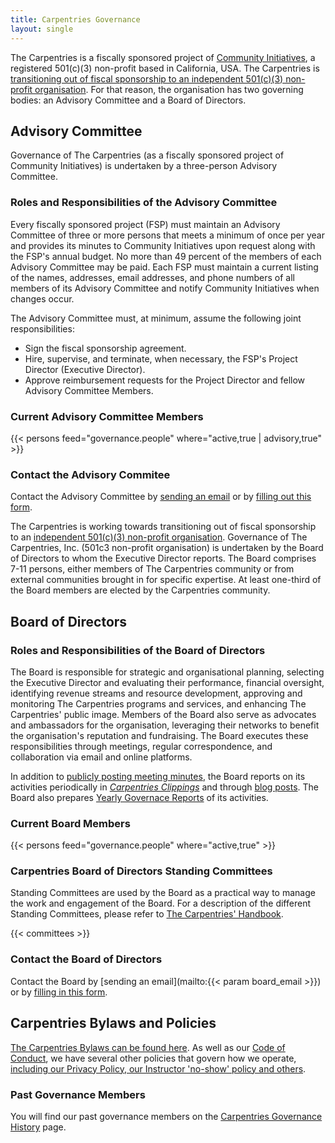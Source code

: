 ```yaml
---
title: Carpentries Governance
layout: single
---
```


The Carpentries is a fiscally sponsored project of [Community Initiatives](https://communityinitiatives.org/), a registered 501(c)(3) non-profit based in California, USA. The Carpentries is [transitioning out of fiscal sponsorship to an independent 501(c)(3) non-profit organisation](/governance/Fiscal_Sponsorship_Transition_FAQ.pdf). For that reason, the organisation has two governing bodies: an Advisory Committee and a Board of Directors.

## Advisory Committee

Governance of The Carpentries (as a fiscally sponsored project of Community Initiatives) is undertaken by a three-person Advisory Committee.

### Roles and Responsibilities of the Advisory Committee

Every fiscally sponsored project (FSP) must maintain an Advisory Committee of three or more persons that meets a minimum of once per year and provides its minutes to Community Initiatives upon request along with the FSP's annual budget. No more than 49 percent of the members of each Advisory Committee may be paid. Each FSP must maintain a current listing of the names, addresses, email addresses, and phone numbers of all members of its Advisory Committee and notify Community Initiatives when changes occur.

The Advisory Committee must, at minimum, assume the following joint responsibilities:

*   Sign the fiscal sponsorship agreement.
*   Hire, supervise, and terminate, when necessary, the FSP's Project Director (Executive Director).
*   Approve reimbursement requests for the Project Director and fellow Advisory Committee Members.

### Current Advisory Committee Members

{{< persons feed="governance.people" where="active,true | advisory,true" >}}

### Contact the Advisory Commitee

Contact the Advisory Committee by [sending an email](mailto:advisory-committee@carpentries.org) or by [filling out this form](https://forms.gle/pLyUYUZhNBwaS3mb7).

The Carpentries is working towards transitioning out of fiscal sponsorship to an [independent 501(c)(3) non-profit organisation](https://carpentries.org/files/pdf/Fiscal_Sponsorship_Transition_FAQ.pdf). Governance of The Carpentries, Inc. (501c3 non-profit organisation) is undertaken by the Board of Directors to whom the Executive Director reports. The Board comprises 7-11 persons, either members of The Carpentries community or from external communities brought in for specific expertise. At least one-third of the Board members are elected by the Carpentries community.

## Board of Directors

### Roles and Responsibilities of the Board of Directors

The Board is responsible for strategic and organisational planning, selecting the Executive Director and evaluating their performance, financial oversight, identifying revenue streams and resource development, approving and monitoring The Carpentries programs and services, and enhancing The Carpentries' public image. Members of the Board also serve as advocates and ambassadors for the organisation, leveraging their networks to benefit the organisation's reputation and fundraising. The Board executes these responsibilities through meetings, regular correspondence, and collaboration via email and online platforms.

In addition to [publicly posting meeting minutes](https://github.com/carpentries/governance/tree/main/minutes), the Board reports on its activities periodically in *[Carpentries Clippings](/newsletter/)* and through [blog posts](/blog/posts-by-tags/#blog-tag-governance). The Board also prepares [Yearly Governace Reports](https://github.com/carpentries/governance/tree/main/year-in-review) of its activities.

### Current Board Members

{{< persons feed="governance.people" where="active,true" >}}

### Carpentries Board of Directors Standing Committees

Standing Committees are used by the Board as a practical way to manage the work and engagement of the Board. For a description of the different Standing Committees, please refer to [The Carpentries' Handbook](https://docs.carpentries.org/topic_folders/governance/board.html#board-of-directors-standing-committees).

{{< committees >}}

### Contact the Board of Directors

Contact the Board by [sending an email](mailto:{{< param board_email >}}) or by [filling in this form](https://docs.google.com/document/d/1xXVQIfUz0hV6I2VKUawXro2n7ioN5tBFbW0FBTZ8FiU/edit).


## Carpentries Bylaws and Policies

[The Carpentries Bylaws can be found here](/governance/carpentries_inc_bylaws.pdf). As well as our [Code of Conduct](https://docs.carpentries.org/topic_folders/policies/index_coc.html), we have several other policies that govern how we operate, [including our Privacy Policy, our Instructor 'no-show' policy and others](https://docs.carpentries.org/topic_folders/policies/index.html).


### Past Governance Members

You will find our past governance members on the [Carpentries Governance History](/about-us/governance/governance_history/) page.
